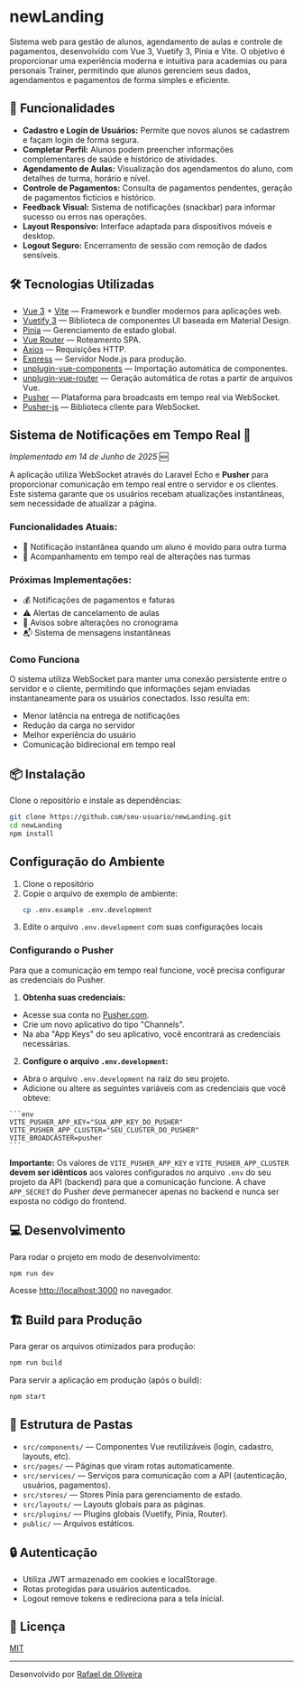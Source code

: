 # newLanding

Sistema web para gestão de alunos, agendamento de aulas e controle de pagamentos, desenvolvido com Vue 3, Vuetify 3, Pinia e Vite. O objetivo é proporcionar uma experiência moderna e intuitiva para academias ou para personais Trainer, permitindo que alunos gerenciem seus dados, agendamentos e pagamentos de forma simples e eficiente.

## 🚀 Funcionalidades

- **Cadastro e Login de Usuários:** Permite que novos alunos se cadastrem e façam login de forma segura.
- **Completar Perfil:** Alunos podem preencher informações complementares de saúde e histórico de atividades.
- **Agendamento de Aulas:** Visualização dos agendamentos do aluno, com detalhes de turma, horário e nível.
- **Controle de Pagamentos:** Consulta de pagamentos pendentes, geração de pagamentos fictícios e histórico.
- **Feedback Visual:** Sistema de notificações (snackbar) para informar sucesso ou erros nas operações.
- **Layout Responsivo:** Interface adaptada para dispositivos móveis e desktop.
- **Logout Seguro:** Encerramento de sessão com remoção de dados sensíveis.

## 🛠️ Tecnologias Utilizadas

- [Vue 3](https://vuejs.org/) + [Vite](https://vitejs.dev/) — Framework e bundler modernos para aplicações web.
- [Vuetify 3](https://vuetifyjs.com/) — Biblioteca de componentes UI baseada em Material Design.
- [Pinia](https://pinia.vuejs.org/) — Gerenciamento de estado global.
- [Vue Router](https://router.vuejs.org/) — Roteamento SPA.
- [Axios](https://axios-http.com/) — Requisições HTTP.
- [Express](https://expressjs.com/) — Servidor Node.js para produção.
- [unplugin-vue-components](https://github.com/antfu/unplugin-vue-components) — Importação automática de componentes.
- [unplugin-vue-router](https://github.com/posva/unplugin-vue-router) — Geração automática de rotas a partir de arquivos Vue.
- [Pusher](https://pusher.com/) — Plataforma para broadcasts em tempo real via WebSocket.
- [Pusher-js](https://github.com/pusher/pusher-js) — Biblioteca cliente para WebSocket.

## Sistema de Notificações em Tempo Real 🔔
*Implementado em 14 de Junho de 2025* 🆕


A aplicação utiliza WebSocket através do Laravel Echo e **Pusher** para proporcionar comunicação em tempo real entre o servidor e os clientes. Este sistema garante que os usuários recebam atualizações instantâneas, sem necessidade de atualizar a página.

### Funcionalidades Atuais:
- 🔄 Notificação instantânea quando um aluno é movido para outra turma
- 📝 Acompanhamento em tempo real de alterações nas turmas

### Próximas Implementações:
- 💰 Notificações de pagamentos e faturas
- ⚠️ Alertas de cancelamento de aulas
- 📅 Avisos sobre alterações no cronograma
- 📬 Sistema de mensagens instantâneas

### Como Funciona
O sistema utiliza WebSocket para manter uma conexão persistente entre o servidor e o cliente, permitindo que informações sejam enviadas instantaneamente para os usuários conectados. Isso resulta em:
- Menor latência na entrega de notificações
- Redução da carga no servidor
- Melhor experiência do usuário
- Comunicação bidirecional em tempo real


## 📦 Instalação

Clone o repositório e instale as dependências:

```bash
git clone https://github.com/seu-usuario/newLanding.git
cd newLanding
npm install
```
## Configuração do Ambiente

1. Clone o repositório
2. Copie o arquivo de exemplo de ambiente:
   ```bash
   cp .env.example .env.development
   ```
3. Edite o arquivo `.env.development` com suas configurações locais

### Configurando o Pusher

Para que a comunicação em tempo real funcione, você precisa configurar as credenciais do Pusher.

1.  **Obtenha suas credenciais:**
   *   Acesse sua conta no [Pusher.com](https://pusher.com/).
   *   Crie um novo aplicativo do tipo "Channels".
   *   Na aba "App Keys" do seu aplicativo, você encontrará as credenciais necessárias.

2.  **Configure o arquivo `.env.development`:**
   *   Abra o arquivo `.env.development` na raiz do seu projeto.
   *   Adicione ou altere as seguintes variáveis com as credenciais que você obteve:

    ```env
    VITE_PUSHER_APP_KEY="SUA_APP_KEY_DO_PUSHER"
    VITE_PUSHER_APP_CLUSTER="SEU_CLUSTER_DO_PUSHER"
    VITE_BROADCASTER=pusher
    ```

**Importante:** Os valores de `VITE_PUSHER_APP_KEY` e `VITE_PUSHER_APP_CLUSTER` **devem ser idênticos** aos valores configurados no arquivo `.env` do seu projeto da API (backend) para que a comunicação funcione. A chave `APP_SECRET` do Pusher deve permanecer apenas no backend e nunca ser exposta no código do frontend.


## 💻 Desenvolvimento

Para rodar o projeto em modo de desenvolvimento:


```bash
npm run dev
```

Acesse [http://localhost:3000](http://localhost:3000) no navegador.

## 🏗️ Build para Produção

Para gerar os arquivos otimizados para produção:

```bash
npm run build
```

Para servir a aplicação em produção (após o build):

```bash
npm start
```

## 📂 Estrutura de Pastas

- `src/components/` — Componentes Vue reutilizáveis (login, cadastro, layouts, etc).
- `src/pages/` — Páginas que viram rotas automaticamente.
- `src/services/` — Serviços para comunicação com a API (autenticação, usuários, pagamentos).
- `src/stores/` — Stores Pinia para gerenciamento de estado.
- `src/layouts/` — Layouts globais para as páginas.
- `src/plugins/` — Plugins globais (Vuetify, Pinia, Router).
- `public/` — Arquivos estáticos.

## 🔒 Autenticação

- Utiliza JWT armazenado em cookies e localStorage.
- Rotas protegidas para usuários autenticados.
- Logout remove tokens e redireciona para a tela inicial.

## 📑 Licença

[MIT](http://opensource.org/licenses/MIT)

---

Desenvolvido por [Rafael de Oliveira](https://github.com/RafaelOlive26sp/newLanding)